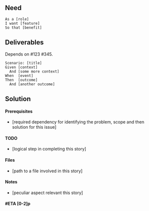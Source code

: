 ## Need

```gherkin
As a [role]
I want [feature]
So that [benefit]
```

## Deliverables

Depends on #123 #345.

```gherkin
Scenario: [title]
Given [context]
  And [some more context]
When  [event]
Then  [outcome]
  And [another outcome]
```

## Solution

#### Prerequisites
- [required dependency for identifying the problem, scope and then solution for this issue]

#### TODO
- [logical step in completing this story]

#### Files
- [path to a file involved in this story]

#### Notes
- [peculiar aspect relevant this story]

#### #ETA [0-2]p
